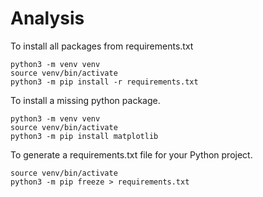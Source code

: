 # Analysis

To install all packages from requirements.txt
```
python3 -m venv venv
source venv/bin/activate
python3 -m pip install -r requirements.txt

```

To install a missing python package.
```
python3 -m venv venv
source venv/bin/activate
python3 -m pip install matplotlib
```

To generate a requirements.txt file for your Python project.
```
source venv/bin/activate
python3 -m pip freeze > requirements.txt
```